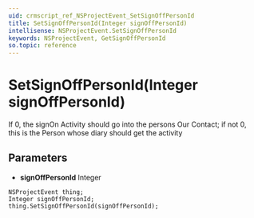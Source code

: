 ```yaml
---
uid: crmscript_ref_NSProjectEvent_SetSignOffPersonId
title: SetSignOffPersonId(Integer signOffPersonId)
intellisense: NSProjectEvent.SetSignOffPersonId
keywords: NSProjectEvent, GetSignOffPersonId
so.topic: reference
---
```


# SetSignOffPersonId(Integer signOffPersonId)

If 0, the signOn Activity should go into the persons Our Contact; if not 0, this is the Person whose diary should get the activity

## Parameters

* **signOffPersonId** Integer

```crmscript
NSProjectEvent thing;
Integer signOffPersonId;
thing.SetSignOffPersonId(signOffPersonId);
```

